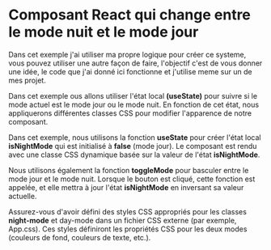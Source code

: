 # Composant React qui change entre le mode nuit et le mode jour

Dans cet exemple j'ai utiliser ma propre logique pour créer ce systeme, vous pouvez utiliser une autre façon de faire, l'objectif c'est de vous donner une idée, le code que j'ai donné ici fonctionne et j'utilise meme sur un de mes projet.

Dans cet exemple ous allons utiliser l'état local **(useState)** pour suivre si le mode actuel est le mode jour ou le mode nuit. En fonction de cet état, nous appliquerons différentes classes CSS pour modifier l'apparence de notre composant.


Dans cet exemple, nous utilisons la fonction **useState** pour créer l'état local **isNightMode** qui est initialisé à **false** (mode jour). Le composant est rendu avec une classe CSS dynamique basée sur la valeur de l'état **isNightMode**.

Nous utilisons également la fonction **toggleMode** pour basculer entre le mode jour et le mode nuit. Lorsque le bouton est cliqué, cette fonction est appelée, et elle mettra à jour l'état **isNightMode** en inversant sa valeur actuelle.

Assurez-vous d'avoir défini des styles CSS appropriés pour les classes **night-mode** et day-mode dans un fichier CSS externe (par exemple, App.css). Ces styles définiront les propriétés CSS pour les deux modes (couleurs de fond, couleurs de texte, etc.).
